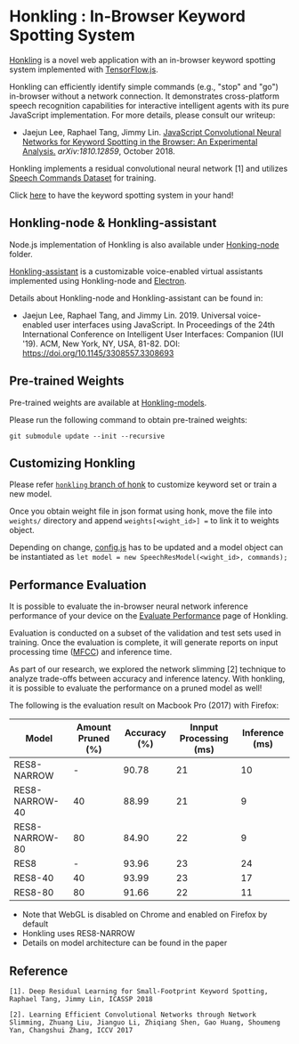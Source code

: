 # Honkling : In-Browser Keyword Spotting System

[Honkling](https://castorini.github.io/honkling/) is a novel web application with an in-browser keyword spotting system implemented with [TensorFlow.js](https://js.tensorflow.org/).

Honkling can efficiently identify simple commands (e.g., "stop" and "go") in-browser without a network connection. It demonstrates cross-platform speech recognition capabilities for interactive intelligent agents with its pure JavaScript implementation. For more details, please consult our writeup:
* Jaejun Lee, Raphael Tang, Jimmy Lin. [JavaScript Convolutional Neural Networks for Keyword Spotting in the Browser: An Experimental Analysis.](https://arxiv.org/abs/1810.12859) _arXiv:1810.12859_, October 2018.

Honkling implements a residual convolutional neural network [1] and utilizes [Speech Commands Dataset](https://research.googleblog.com/2017/08/launching-speech-commands-dataset.html) for training.

Click [here](https://castorini.github.io/honkling/) to have the keyword spotting system in your hand!

## Honkling-node & Honkling-assistant

Node.js implementation of Honkling is also available under [Honking-node](https://github.com/castorini/honkling/tree/master/honkling-node) folder.

[Honkling-assistant](https://github.com/castorini/honkling/tree/master/honkling-assistant) is a customizable voice-enabled virtual assistants implemented using Honkling-node and [Electron](https://electronjs.org/).

Details about Honkling-node and Honkling-assistant can be found in:

* Jaejun Lee, Raphael Tang, and Jimmy Lin. 2019. Universal voice-enabled user interfaces using JavaScript. In Proceedings of the 24th International Conference on Intelligent User Interfaces: Companion (IUI '19). ACM, New York, NY, USA, 81-82. DOI: https://doi.org/10.1145/3308557.3308693

## Pre-trained Weights

Pre-trained weights are available at [Honkling-models](https://github.com/castorini/honkling-models).

Please run the following command to obtain pre-trained weights:

`git submodule update --init --recursive`

## Customizing Honkling

Please refer [`honkling` branch of honk](https://github.com/castorini/honk/tree/honkling#training-model-for-honkling) to customize keyword set or train a new model.

Once you obtain weight file in json format using honk, move the file into `weights/` directory and append `weights[<wight_id>] =` to link it to weights object.

Depending on change, [config.js](`https://github.com/castorini/honkling/blob/master/common/config.js`) has to be updated and a model object can be instantiated as `let model = new SpeechResModel(<wight_id>, commands);`

## Performance Evaluation

It is possible to evaluate the in-browser neural network inference performance of your device on the [Evaluate Performance](https://castorini.github.io/honkling/view/evaluatePerformance.html) page of Honkling.

Evaluation is conducted on a subset of the validation and test sets used in training.
Once the evaluation is complete, it will generate reports on input processing time ([MFCC](https://en.wikipedia.org/wiki/Mel-frequency_cepstrum)) and inference time.

As part of our research, we explored the network slimming [2] technique to analyze trade-offs between accuracy and inference latency.
With honkling, it is possible to evaluate the performance on a pruned model as well!

The following is the evaluation result on Macbook Pro (2017) with Firefox:

| Model | Amount Pruned (%) | Accuracy (%) | Innput Processing (ms) | Inference (ms) |
| ------ | ------ | ------ | ------ | ------ |
| RES8-NARROW | - | 90.78 | 21 | 10 |
| RES8-NARROW-40 | 40 | 88.99 | 21 | 9 |
| RES8-NARROW-80 | 80 | 84.90 | 22 | 9 |
| RES8 | - | 93.96 | 23 | 24 |
| RES8-40 | 40 | 93.99 | 23 | 17 |
| RES8-80 | 80 | 91.66 | 22 | 11 |

* Note that WebGL is disabled on Chrome and enabled on Firefox by default
* Honkling uses RES8-NARROW
* Details on model architecture can be found in the paper

## Reference

``[1].
Deep Residual Learning for Small-Footprint Keyword Spotting, Raphael Tang, Jimmy Lin, ICASSP 2018``

``[2].
Learning Efficient Convolutional Networks through Network Slimming, Zhuang Liu, Jianguo Li, Zhiqiang Shen, Gao Huang, Shoumeng Yan, Changshui Zhang, ICCV 2017``
